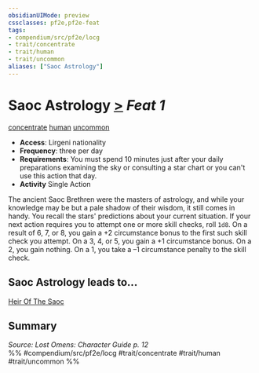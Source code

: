 ```yaml
---
obsidianUIMode: preview
cssclasses: pf2e,pf2e-feat
tags:
- compendium/src/pf2e/locg
- trait/concentrate
- trait/human
- trait/uncommon
aliases: ["Saoc Astrology"]
---
```

# Saoc Astrology  [>](rules/core-rulebook/chapter-9-playing-the-game.md#Actions "Single Action") *Feat 1*  
[concentrate](rules/traits/concentrate.md "Concentrate Action & Ability Trait")  [human](rules/traits/human.md "Human Ancestry & Heritage Trait")  [uncommon](rules/traits/uncommon.md "Uncommon Rarity Trait")  

- **Access**: Lirgeni nationality
- **Frequency**: three per day
- **Requirements**: You must spend 10 minutes just after your daily preparations examining the sky or consulting a star chart or you can't use this action that day.
- **Activity** Single Action

The ancient Saoc Brethren were the masters of astrology, and while your knowledge may be but a pale shadow of their wisdom, it still comes in handy. You recall the stars' predictions about your current situation. If your next action requires you to attempt one or more skill checks, roll `1d8`. On a result of 6, 7, or 8, you gain a +2 circumstance bonus to the first such skill check you attempt. On a 3, 4, or 5, you gain a +1 circumstance bonus. On a 2, you gain nothing. On a 1, you take a –1 circumstance penalty to the skill check.

## Saoc Astrology leads to...

[Heir Of The Saoc](compendium/feats/heir-of-the-saoc-locg.md)

## Summary

*Source: Lost Omens: Character Guide p. 12*  
%% #compendium/src/pf2e/locg #trait/concentrate #trait/human #trait/uncommon %%